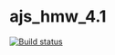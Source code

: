 # ajs_hmw_4.1
[![Build status](https://ci.appveyor.com/api/projects/status/3a3u0p4r2l68umol?svg=true)](https://ci.appveyor.com/project/Mikhail7788/ajs-hmw-4-1)
